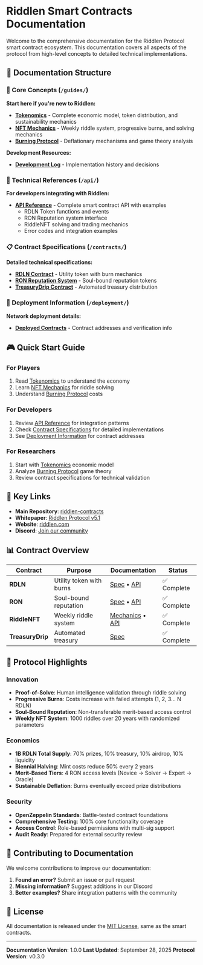# Riddlen Smart Contracts Documentation

Welcome to the comprehensive documentation for the Riddlen Protocol smart contract ecosystem. This documentation covers all aspects of the protocol from high-level concepts to detailed technical implementations.

## 📖 Documentation Structure

### 🎯 Core Concepts (`/guides/`)

**Start here if you're new to Riddlen:**

- **[Tokenomics](guides/tokenomics.md)** - Complete economic model, token distribution, and sustainability mechanics
- **[NFT Mechanics](guides/nft-mechanics.md)** - Weekly riddle system, progressive burns, and solving mechanics
- **[Burning Protocol](guides/burning-protocol.md)** - Deflationary mechanisms and game theory analysis

**Development Resources:**

- **[Development Log](guides/DEVELOPMENT-LOG.md)** - Implementation history and decisions

### 🔧 Technical References (`/api/`)

**For developers integrating with Riddlen:**

- **[API Reference](api/api.md)** - Complete smart contract API with examples
  - RDLN Token functions and events
  - RON Reputation system interface
  - RiddleNFT solving and trading mechanics
  - Error codes and integration examples

### 📋 Contract Specifications (`/contracts/`)

**Detailed technical specifications:**

- **[RDLN Contract](contracts/RDLN-Contract-Specification.md)** - Utility token with burn mechanics
- **[RON Reputation System](contracts/RON-Reputation-System.md)** - Soul-bound reputation tokens
- **[TreasuryDrip Contract](contracts/TreasuryDrip-specification.md)** - Automated treasury distribution

### 🚀 Deployment Information (`/deployment/`)

**Network deployment details:**

- **[Deployed Contracts](deployment/DeployedContracts.md)** - Contract addresses and verification info

## 🎮 Quick Start Guide

### For Players
1. Read [Tokenomics](guides/tokenomics.md) to understand the economy
2. Learn [NFT Mechanics](guides/nft-mechanics.md) for riddle solving
3. Understand [Burning Protocol](guides/burning-protocol.md) costs

### For Developers
1. Review [API Reference](api/api.md) for integration patterns
2. Check [Contract Specifications](contracts/) for detailed implementations
3. See [Deployment Information](deployment/) for contract addresses

### For Researchers
1. Start with [Tokenomics](guides/tokenomics.md) economic model
2. Analyze [Burning Protocol](guides/burning-protocol.md) game theory
3. Review contract specifications for technical validation

## 🔗 Key Links

- **Main Repository**: [riddlen-contracts](../)
- **Whitepaper**: [Riddlen Protocol v5.1](https://riddlen.com/whitepaper)
- **Website**: [riddlen.com](https://riddlen.com)
- **Discord**: [Join our community](https://discord.gg/riddlen)

## 📊 Contract Overview

| Contract | Purpose | Documentation | Status |
|----------|---------|---------------|---------|
| **RDLN** | Utility token with burns | [Spec](contracts/RDLN-Contract-Specification.md) • [API](api/api.md#rdln-token-api) | ✅ Complete |
| **RON** | Soul-bound reputation | [Spec](contracts/RON-Reputation-System.md) • [API](api/api.md#ron-reputation-api) | ✅ Complete |
| **RiddleNFT** | Weekly riddle system | [Mechanics](guides/nft-mechanics.md) • [API](api/api.md#riddlenftnft-api) | ✅ Complete |
| **TreasuryDrip** | Automated treasury | [Spec](contracts/TreasuryDrip-specification.md) | ✅ Complete |

## 🎯 Protocol Highlights

### Innovation
- **Proof-of-Solve**: Human intelligence validation through riddle solving
- **Progressive Burns**: Costs increase with failed attempts (1, 2, 3... N RDLN)
- **Soul-Bound Reputation**: Non-transferable merit-based access control
- **Weekly NFT System**: 1000 riddles over 20 years with randomized parameters

### Economics
- **1B RDLN Total Supply**: 70% prizes, 10% treasury, 10% airdrop, 10% liquidity
- **Biennial Halving**: Mint costs reduce 50% every 2 years
- **Merit-Based Tiers**: 4 RON access levels (Novice → Solver → Expert → Oracle)
- **Sustainable Deflation**: Burns eventually exceed prize distributions

### Security
- **OpenZeppelin Standards**: Battle-tested contract foundations
- **Comprehensive Testing**: 100% core functionality coverage
- **Access Control**: Role-based permissions with multi-sig support
- **Audit Ready**: Prepared for external security review

## 📝 Contributing to Documentation

We welcome contributions to improve our documentation:

1. **Found an error?** Submit an issue or pull request
2. **Missing information?** Suggest additions in our Discord
3. **Better examples?** Share integration patterns with the community

## 📄 License

All documentation is released under the [MIT License](../LICENSE), same as the smart contracts.

---

**Documentation Version**: 1.0.0
**Last Updated**: September 28, 2025
**Protocol Version**: v0.3.0